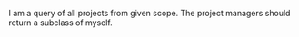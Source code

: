 I am a query of all projects from given scope.
The project managers should return a subclass of myself.
